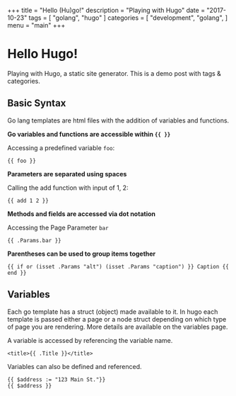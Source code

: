 +++
title = "Hello (Hu)go!"
description = "Playing with Hugo"
date = "2017-10-23"
tags = [
    "golang",
    "hugo"
]
categories = [
    "development",
    "golang",
]
menu = "main"
+++

# Hello Hugo!

Playing with Hugo, a static site generator. This is a demo post with tags & categories.

## Basic Syntax

Go lang templates are html files with the addition of variables and
functions.

**Go variables and functions are accessible within `{{ }}`**

Accessing a predefined variable `foo`:

    {{ foo }}

**Parameters are separated using spaces**

Calling the add function with input of 1, 2:

    {{ add 1 2 }}

**Methods and fields are accessed via dot notation**

Accessing the Page Parameter `bar`

    {{ .Params.bar }}

**Parentheses can be used to group items together**

    {{ if or (isset .Params "alt") (isset .Params "caption") }} Caption {{ end }}

## Variables

Each go template has a struct (object) made available to it. In hugo each
template is passed either a page or a node struct depending on which type of
page you are rendering. More details are available on the variables page.

A variable is accessed by referencing the variable name.

    <title>{{ .Title }}</title>

Variables can also be defined and referenced.

    {{ $address := "123 Main St."}}
    {{ $address }}
 